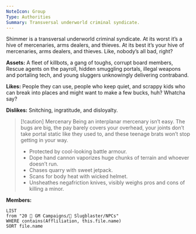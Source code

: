 ```yaml
---
NoteIcon: Group
Type: Authorities
Summary: Transversal underworld criminal syndicate.
---
```

Shimmer is a transversal underworld criminal syndicate. At its worst it’s a hive of mercenaries, arms dealers, and thieves. At its best it’s your hive of mercenaries, arms dealers, and thieves. Like, nobody’s all bad, right?

**Assets:**
A fleet of killbots, a gang of toughs, corrupt board members, Rescue agents on the payroll, hidden smuggling portals, illegal weapons and portaling tech, and young sluggers unknowingly delivering contraband.

**Likes:**
People they can use, people who keep quiet, and scrappy kids who can break into places and might want to make a few bucks, huh? Whatcha say?

**Dislikes:**
Snitching, ingratitude, and disloyalty.

> [!caution] Mercenary
> Being an interplanar mercenary isn’t easy. The bugs are big, the pay barely covers your overhead, your joints don’t take portal static like they used to, and these teenage brats won’t stop getting in your way.
>
> - Protected by cool-looking battle armour.
> - Dope hand cannon vaporizes huge chunks of terrain and whoever doesn’t run.
> - Chases quarry with sweet jetpack.
> - Scans for body heat with wicked helmet.
> - Unsheathes negafriction knives, visibly weighs pros and cons of killing a minor.


**Members:**
```dataview
LIST
from "20 🌟 GM Campaigns/🐌 Slugblaster/NPCs"
WHERE contains(Affliliation, this.file.name)
SORT file.name
```
